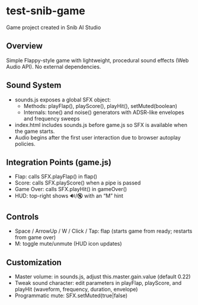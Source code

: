 # test-snib-game
Game project created in Snib AI Studio

## Overview
Simple Flappy-style game with lightweight, procedural sound effects (Web Audio API). No external dependencies.

## Sound System
- sounds.js exposes a global SFX object:
  - Methods: playFlap(), playScore(), playHit(), setMuted(boolean)
  - Internals: tone() and noise() generators with ADSR-like envelopes and frequency sweeps
- index.html includes sounds.js before game.js so SFX is available when the game starts.
- Audio begins after the first user interaction due to browser autoplay policies.

## Integration Points (game.js)
- Flap: calls SFX.playFlap() in flap()
- Score: calls SFX.playScore() when a pipe is passed
- Game Over: calls SFX.playHit() in gameOver()
- HUD: top-right shows 🔊/🔇 with an “M” hint

## Controls
- Space / ArrowUp / W / Click / Tap: flap (starts game from ready; restarts from game over)
- M: toggle mute/unmute (HUD icon updates)

## Customization
- Master volume: in sounds.js, adjust this.master.gain.value (default 0.22)
- Tweak sound character: edit parameters in playFlap, playScore, and playHit (waveform, frequency, duration, envelope)
- Programmatic mute: SFX.setMuted(true|false)